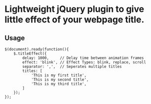 # Lightweight jQuery plugin to give little effect of your webpage title.

## Usage

```
$(document).ready(function(){
    $.titleEffect({
        delay: 1000,     // Delay time between animation frames
        effect: 'blink', // Effect Types: blink, replace, scroll
        separator: ',',  // Seperates multiple titles
        titles: [
            'This is my first title',
            'This is my second title',
            'This is my third title',
        ]
    });
});
```

